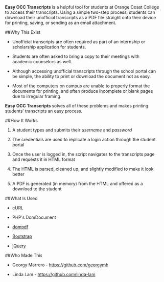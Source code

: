 **Easy OCC Transcripts** is a helpful tool for students at Orange Coast College to access their transcripts. Using a simple two-step process, students can download their unofficial transcripts as a PDF file straight onto their device for printing, saving, or sending as an email attachment.

##Why This Exist

- Unofficial transcripts are often required as part of an internship or scholarship application for students. 

- Students are often asked to bring a copy to their meetings with academic counselors as well. 

- Although accessing unofficial transcripts through the school portal can be simple, the ability to print or download the document not as easy. 

- Most of the computers on campus are unable to properly format the documents for printing, and often produce incomplete or blank pages due to irregular framing.

**Easy OCC Transcripts** solves all of these problems and makes printing students' transcripts an easy process.

##How It Works

1. A student types and submits their *username* and *password*

1. The credentials are used to replicate a login action through the student portal

1. Once the user is logged in, the script navigates to the transcripts page and requests it in HTML format

1. The HTML is parsed, cleaned up, and slightly modified to make it look better

1. A PDF is generated (in memory) from the HTML and offered as a download to the student


##What Is Used

- cURL

- PHP's DomDocument

- [dompdf](https://github.com/dompdf/dompdf)

- [Bootstrap](http://getbootstrap.com/)

- [jQuery](https://jquery.com/)


##Who Made This

- Georgy Marrero - https://github.com/georgymh

- Linda Lam - https://github.com/linda-lam
